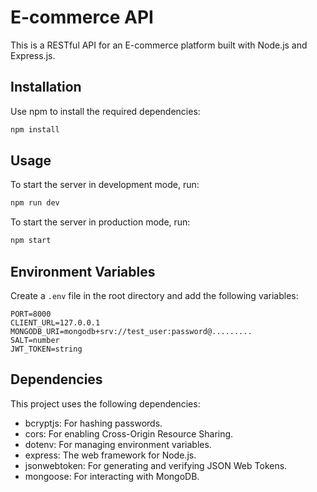 # E-commerce API

This is a RESTful API for an E-commerce platform built with Node.js and Express.js.

## Installation

Use npm to install the required dependencies:

```bash
npm install
```

## Usage

To start the server in development mode, run:

```bash
npm run dev
```

To start the server in production mode, run:

```bash
npm start
```

## Environment Variables

Create a `.env` file in the root directory and add the following variables:

```
PORT=8000
CLIENT_URL=127.0.0.1
MONGODB_URI=mongodb+srv://test_user:password@.........
SALT=number
JWT_TOKEN=string
```


## Dependencies

This project uses the following dependencies:

- bcryptjs: For hashing passwords.
- cors: For enabling Cross-Origin Resource Sharing.
- dotenv: For managing environment variables.
- express: The web framework for Node.js.
- jsonwebtoken: For generating and verifying JSON Web Tokens.
- mongoose: For interacting with MongoDB.